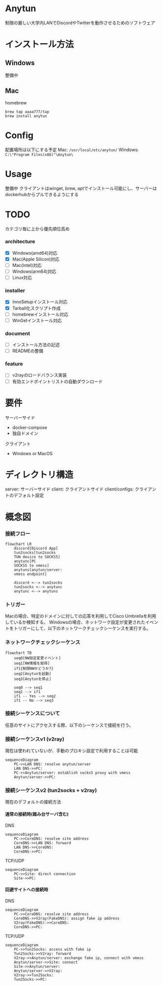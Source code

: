 # Anytun

制限の厳しい大学内LANでDiscordやTwitterを動作させるためのソフトウェア 

# インストール方法

## Windows

整備中

## Mac

homebrew 
```
brew tap aaaa777/tap
brew install anytun
```

# Config

配置場所は以下にする予定
Mac: `/usr/local/etc/anytun/` 
Windows: `C:\"Program Files(x86)"\Anytun\` 

# Usage

整備中 
クライアントはwinget, brew, aptでインストール可能にし、サーバーはdockerhubからプルできるようにする 

# TODO

カテゴリ毎に上から優先順位高め

### architecture
- [x] Windows(amd64)対応 
- [x] Mac(Apple Silicon)対応 
- [ ] Mac(Intel)対応 
- [ ] Windows(arm64)対応 
- [ ] Linux対応

### installer
- [x] InnoSetupインストール対応 
- [x] Tarball化スクリプト作成 
- [ ] homebrewインストール対応 
- [ ] WinGetインストール対応 

### document
- [ ] インストール方法の記述 
- [ ] READMEの整備

### feature
- [ ] v2rayのロードバランス実装 
- [ ] 有効エンドポイントリストの自動ダウンロード 

# 要件

サーバーサイド
- docker-compose
- 独自ドメイン

クライアント
- Windows or MacOS

# ディレクトリ構造

server: サーバーサイド
client: クライアントサイド
client/configs: クライアントのデフォルト設定

# 概念図

### 接続フロー
```mermaid
flowchart LR
    discord[Discord App]
    tun2socks[tun2socks
    TUN device to SOCKS5]
    anytunc[PC
    SOCKS5 to vmess]
    anytuns[anytun/server:
    vmess endpoint]

    discord <--> tun2socks
    tun2socks <--> anytunc
    anytunc <--> anytuns
```

### トリガー

Macの場合、特定のドメインに対しての応答を利用してCisco Umbrellaを利用しているか検知する。
Windowsの場合、ネットワーク設定が変更されたイベントをトリガーにして、以下のネットワークチェックシーケンスを実行する。

### ネットワークチェックシーケンス

```mermaid
flowchart TB
    seq0[NW設定変更イベント]
    seq1[NW情報を取得]
    if1{制限NWかどうか?}
    seq2[Anytunを起動]
    seq3[Anytunを停止]

    seq0 --> seq1
    seq1 --> if1
    if1 -- Yes --> seq2
    if1 -- No --> seq3
```

### 接続シーケンスについて

任意のサイトにアクセスする際、以下のシーケンスで接続を行う。


### 接続シーケンスv1 (v2ray)

現在は使われていないが、手動のプロキシ設定で利用することは可能

```mermaid
sequenceDiagram
    PC->>LAN DNS: resolve anytun/server
    LAN DNS->>PC: 
    PC->>Anytun/server: establish socks5 proxy with vmess
    Anytun/server->>PC: 
```

### 接続シーケンスv2 (tun2socks + v2ray)

現在のデフォルトの接続方法

#### 通常の接続時(踏み台サーバ含む)

DNS
```mermaid
sequenceDiagram
    PC->>CoreDNS: resolve site address
    CoreDNS->>LAN DNS: forward
    LAN DNS->>CoreDNS: 
    CoreDNS->>PC: 
```

TCP/UDP
```mermaid
sequenceDiagram
    PC->>Site: direct connection
    Site->>PC: 
```

#### 回避サイトへの接続時

DNS
```mermaid
sequenceDiagram
    PC->>CoreDNS: resolve site address
    CoreDNS->>V2ray(FakeDNS): assign fake ip address
    V2ray(FakeDNS)->>CoreDNS: 
    CoreDNS->>PC: 
```

TCP/UDP
```mermaid
sequenceDiagram
    PC->>Tun2Socks: access with fake ip
    Tun2Socks->>V2ray: forward
    V2ray->>Anytun/server: exchange fake ip, connect with vmess
    Anytun/server->>Site: connect
    Site->>Anytun/server: 
    Anytun/server->>V2ray: 
    V2ray->>Tun2Socks: 
    Tun2Socks->>PC: 
```
